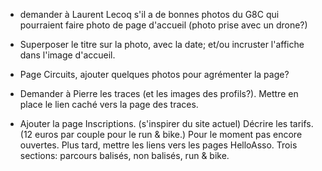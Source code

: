 * demander à Laurent Lecoq s'il a de bonnes photos du G8C
  qui pourraient faire photo de page d'accueil
  (photo prise avec un drone?)

* Superposer le titre sur la photo, avec la date;
  et/ou incruster l'affiche dans l'image d'accueil.

* Page Circuits, ajouter quelques photos pour agrémenter la page?

* Demander à Pierre les traces (et les images des profils?).
  Mettre en place le lien caché vers la page des traces.

* Ajouter la page Inscriptions.
    (s'inspirer du site actuel)
  Décrire les tarifs. (12 euros par couple pour le run & bike.)
  Pour le moment pas encore ouvertes.
  Plus tard, mettre les liens vers les pages HelloAsso.
  Trois sections: parcours balisés, non balisés, run & bike.
